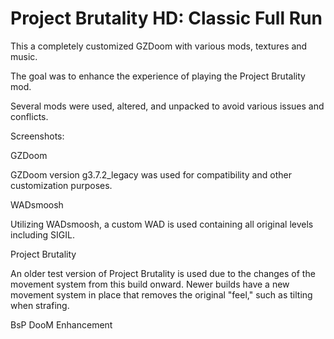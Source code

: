 # Project Brutality HD: Classic Full Run

This a completely customized GZDoom with various mods, textures and music.

The goal was to enhance the experience of playing the Project Brutality mod.

Several mods were used, altered, and unpacked to avoid various issues and conflicts.

Screenshots:


GZDoom

GZDoom version g3.7.2_legacy was used for compatibility and other customization purposes.

WADsmoosh

Utilizing WADsmoosh, a custom WAD is used containing all original levels including SIGIL.

Project Brutality

An older test version of Project Brutality is used due to the changes of the movement system from this build onward.
Newer builds have a new movement system in place that removes the original "feel," such as tilting when strafing.

BsP DooM Enhancement
